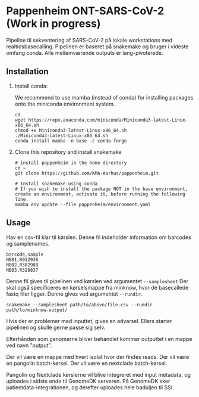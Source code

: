 # Pappenheim ONT-SARS-CoV-2 (Work in progress)
Pipeline til sekventering af SARS-CoV-2 på lokale workstations med realtidsbasecalling. Pipelinen er baseret på snakemake og bruger i videste omfang conda. Alle mellemværende outputs er lang-pivoterede.





## Installation 


1. Install conda:

    We recommend to use mamba (instead of conda) for installing packages onto the miniconda environment system.
    ```
    cd
    wget https://repo.anaconda.com/miniconda/Miniconda3-latest-Linux-x86_64.sh
    chmod +x Miniconda3-latest-Linux-x86_64.sh
    ./Miniconda3-latest-Linux-x86_64.sh
    conda install mamba -n base -c conda-forge
    ```

2. Clone this repository and install snakemake

    ```
    # install pappenheim in the home directory
    cd ~
    git clone https://github.com/KMA-Aarhus/pappenheim.git

    # Install snakemake using conda
    # If you wish to install the package NOT in the base environment, create an environment, activate it, before running the following line.
    mamba env update --file pappenheim/environment.yaml 
    ```


## Usage

Hav en csv-fil klar til kørslen. Denne fil indeholder information om barcodes og samplenames.

```
barcode,sample
NB01,R012938
NB02,R382988
NB03,R328837
```

Denne fil gives til pipelinen ved kørslen ved argumentet `--samplesheet`
Der skal også specificeres en kørselsmappe fra minknow, hvor de basecallede fastq filer ligger. Denne gives ved argumentet `--rundir`.

```
snakemake --samplesheet path/to/above/file.csv --rundir path/to/minknow-output/
```



Hvis der er problemer med inputtet, gives en advarsel.
Ellers starter pipelinen og skulle gerne passe sig selv.

Efterhånden som genomerne bliver behandlet kommer outputtet i en mappe ved navn "output".

Der vil være en mappe med hvert isolat hvor der findes reads.
Der vil være en pangolin batch-kørsel.
Der vil være en nextclade batch-kørsel.

Pangolin og Nextclade kørslerne vil blive integreret med input metadata, og uploades i sidste ende til GenomeDK serveren.
På GenomeDK sker patientdata-integrationen, og derefter uploades hele baduljen til SSI.


